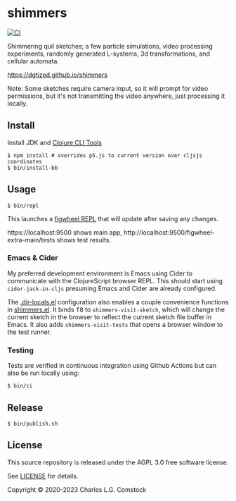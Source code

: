 # shimmers

[![CI](https://github.com/dgtized/shimmers/actions/workflows/continuous-deployment.yaml/badge.svg?branch=main)](https://github.com/dgtized/shimmers/actions/workflows/continuous-deployment.yaml)

Shimmering quil sketches; a few particle simulations, video processing
experiments, randomly generated L-systems, 3d transformations, and cellular
automata.

https://dgtized.github.io/shimmers

Note: Some sketches require camera input, so it will prompt for video
permissions, but it's not transmitting the video anywhere, just processing it
locally.

## Install

Install JDK and [Clojure CLI Tools](https://clojure.org/guides/getting_started)

    $ npm install # overrides p5.js to current version over cljsjs coordinates
    $ bin/install-bb

## Usage

    $ bin/repl

This launches a [figwheel REPL](https://figwheel.org/) that will update after saving any changes.

https://localhost:9500 shows main app,
http://localhost:9500/figwheel-extra-main/tests shows test results.

### Emacs & Cider

My preferred development environment is Emacs using Cider to communicate with
the ClojureScript browser REPL. This should start using `cider-jack-in-cljs`
presuming Emacs and Cider are already configured.

The [.dir-locals.el](.dir-locals.el) configuration also enables a couple
convenience functions in [shimmers.el](shimmers.el). It binds <kbd>f8</kbd> to
`shimmers-visit-sketch`, which will change the current sketch in the browser to
reflect the current sketch file buffer in Emacs. It also adds
`shimmers-visit-tests` that opens a browser window to the test runner.

### Testing

Tests are verified in continuous integration using Github Actions but can also
be run locally using:

    $ bin/ci

## Release

    $ bin/publish.sh

## License

This source repository is released under the AGPL 3.0 free software license.

See [LICENSE](LICENSE) for details.

Copyright © 2020-2023 Charles L.G. Comstock
